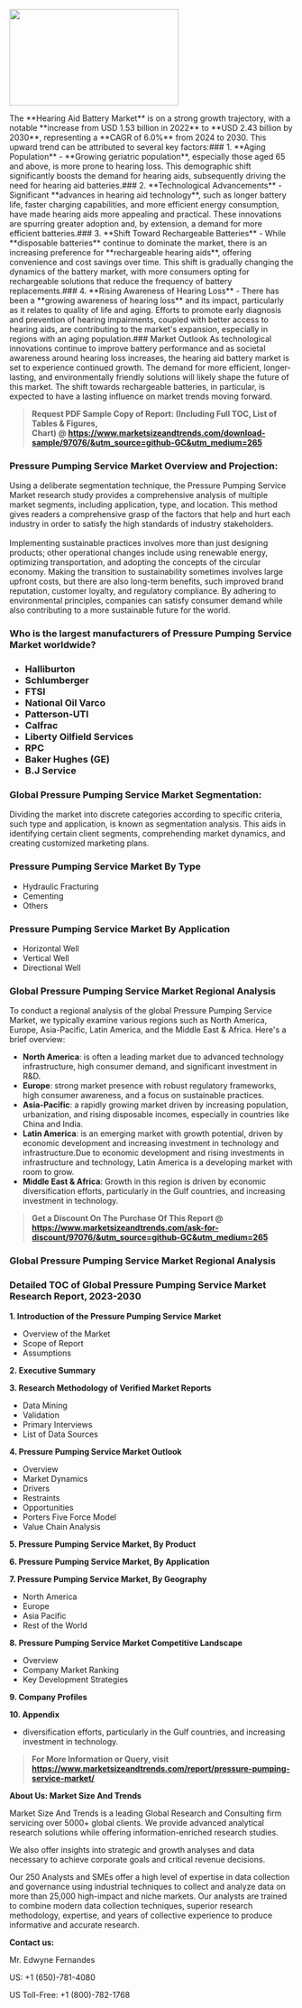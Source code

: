 <p><img class="alignnone size-medium wp-image-20088" src="https://ffe5etoiles.com/wp-content/uploads/2024/12/MST1-300x171.png" alt="" width="300" height="171" /></p>The **Hearing Aid Battery Market** is on a strong growth trajectory, with a notable **increase from USD 1.53 billion in 2022** to **USD 2.43 billion by 2030**, representing a **CAGR of 6.0%** from 2024 to 2030. This upward trend can be attributed to several key factors:### 1. **Aging Population** - **Growing geriatric population**, especially those aged 65 and above, is more prone to hearing loss. This demographic shift significantly boosts the demand for hearing aids, subsequently driving the need for hearing aid batteries.### 2. **Technological Advancements** - Significant **advances in hearing aid technology**, such as longer battery life, faster charging capabilities, and more efficient energy consumption, have made hearing aids more appealing and practical. These innovations are spurring greater adoption and, by extension, a demand for more efficient batteries.### 3. **Shift Toward Rechargeable Batteries** - While **disposable batteries** continue to dominate the market, there is an increasing preference for **rechargeable hearing aids**, offering convenience and cost savings over time. This shift is gradually changing the dynamics of the battery market, with more consumers opting for rechargeable solutions that reduce the frequency of battery replacements.### 4. **Rising Awareness of Hearing Loss** - There has been a **growing awareness of hearing loss** and its impact, particularly as it relates to quality of life and aging. Efforts to promote early diagnosis and prevention of hearing impairments, coupled with better access to hearing aids, are contributing to the market's expansion, especially in regions with an aging population.### Market Outlook As technological innovations continue to improve battery performance and as societal awareness around hearing loss increases, the hearing aid battery market is set to experience continued growth. The demand for more efficient, longer-lasting, and environmentally friendly solutions will likely shape the future of this market. The shift towards rechargeable batteries, in particular, is expected to have a lasting influence on market trends moving forward.</p><blockquote id="" class=""><strong>Request PDF Sample Copy of Report: (Including Full TOC, List of Tables &amp; Figures, Chart)&nbsp;@&nbsp;<strong><a href="https://www.marketsizeandtrends.com/download-sample/97076/&utm_source=github-GC&utm_medium=265" target="_blank">https://www.marketsizeandtrends.com/download-sample/97076/&utm_source=github-GC&utm_medium=265</a></strong></strong></blockquote><h3 id="" class="">Pressure Pumping Service Market&nbsp;Overview and Projection:</h3><p id="" class="">Using a deliberate segmentation technique, the Pressure Pumping Service Market research study provides a comprehensive analysis of multiple market segments, including application, type, and location. This method gives readers a comprehensive grasp of the factors that help and hurt each industry in order to satisfy the high standards of industry stakeholders. <br /> <br />Implementing sustainable practices involves more than just designing products; other operational changes include using renewable energy, optimizing transportation, and adopting the concepts of the circular economy. Making the transition to sustainability sometimes involves large upfront costs, but there are also long-term benefits, such improved brand reputation, customer loyalty, and regulatory compliance. By adhering to environmental principles, companies can satisfy consumer demand while also contributing to a more sustainable future for the world.</p><h3 id="" class="">Who is the largest manufacturers of&nbsp;Pressure Pumping Service Market worldwide?</h3><h3 class=""><p><ul><li>Halliburton </li><li> Schlumberger </li><li> FTSI </li><li> National Oil Varco </li><li> Patterson-UTI </li><li> Calfrac </li><li> Liberty Oilfield Services </li><li> RPC </li><li> Baker Hughes (GE) </li><li> B.J Service</li></ul></p></h3><h3 id="" class="">Global&nbsp;Pressure Pumping Service Market Segmentation:</h3><p id="" class="">Dividing the market into discrete categories according to specific criteria, such type and application, is known as segmentation analysis. This aids in identifying certain client segments, comprehending market dynamics, and creating customized marketing plans.</p><h3 id="" class="">Pressure Pumping Service Market&nbsp;By Type</h3><p><p><ul><li>Hydraulic Fracturing </li><li> Cementing </li><li> Others</p></li></ul></p></p><h3 id="" class="">Pressure Pumping Service Market&nbsp;By Application</h3><p class=""><p><ul><li>Horizontal Well </li><li> Vertical Well </li><li> Directional Well</li></ul></p></p><h3 id="" class="">Global Pressure Pumping Service Market Regional Analysis</h3><p id="" class="">To conduct a regional analysis of the global Pressure Pumping Service Market, we typically examine various regions such as North America, Europe, Asia-Pacific, Latin America, and the Middle East &amp; Africa. Here's a brief overview:</p><ul><li><strong>North America</strong>: is often a leading market due to advanced technology infrastructure, high consumer demand, and significant investment in R&amp;D.</li><li><strong>Europe</strong>: strong market presence with robust regulatory frameworks, high consumer awareness, and a focus on sustainable practices.</li><li><strong>Asia-Pacific</strong>: a rapidly growing market driven by increasing population, urbanization, and rising disposable incomes, especially in countries like China and India.</li><li><strong>Latin America</strong>: is an emerging market with growth potential, driven by economic development and increasing investment in technology and infrastructure.Due to economic development and rising investments in infrastructure and technology, Latin America is a developing market with room to grow.</li><li><strong>Middle East &amp; Africa</strong>: Growth in this region is driven by economic diversification efforts, particularly in the Gulf countries, and increasing investment in technology.</li></ul><blockquote id="" class=""><strong>Get a Discount On The Purchase Of This Report @ <strong><a href="https://www.marketsizeandtrends.com/ask-for-discount/97076/&utm_source=github-GC&utm_medium=265" target="_blank">https://www.marketsizeandtrends.com/ask-for-discount/97076/&utm_source=github-GC&utm_medium=265</a></strong></strong></blockquote><h3 id="" class="">Global Pressure Pumping Service Market Regional Analysis</h3><h3 id="" class="">Detailed TOC of Global Pressure Pumping Service Market Research Report, 2023-2030</h3><p id="" class=""><strong>1. Introduction of the Pressure Pumping Service Market</strong></p><ul><li>Overview of the Market</li><li>Scope of Report</li><li>Assumptions</li></ul><p id="" class=""><strong>2. Executive Summary</strong></p><p id="" class=""><strong>3. Research Methodology of Verified Market Reports</strong></p><ul><li>Data Mining</li><li>Validation</li><li>Primary Interviews</li><li>List of Data Sources</li></ul><p id="" class=""><strong>4. Pressure Pumping Service Market Outlook</strong></p><ul><li>Overview</li><li>Market Dynamics</li><li>Drivers</li><li>Restraints</li><li>Opportunities</li><li>Porters Five Force Model</li><li>Value Chain Analysis</li></ul><p id="" class=""><strong>5. Pressure Pumping Service Market, By Product</strong></p><p id="" class=""><strong>6. Pressure Pumping Service Market, By Application</strong></p><p id="" class=""><strong>7. Pressure Pumping Service Market, By Geography</strong></p><ul><li>North America</li><li>Europe</li><li>Asia Pacific</li><li>Rest of the World</li></ul><p id="" class=""><strong>8. Pressure Pumping Service Market Competitive Landscape</strong></p><ul><li>Overview</li><li>Company Market Ranking</li><li>Key Development Strategies</li></ul><p id="" class=""><strong>9. Company Profiles</strong></p><p id="" class=""><strong>10. Appendix</strong></p><ul><li>diversification efforts, particularly in the Gulf countries, and increasing investment in technology.</li></ul><blockquote id="" class=""><strong>For More Information or Query, visit <strong><strong><a href="https://www.marketsizeandtrends.com/report/pressure-pumping-service-market/" target="_blank">https://www.marketsizeandtrends.com/report/pressure-pumping-service-market/</a></strong></strong></strong></blockquote><p id="" class=""><strong>About Us: Market Size And Trends</strong></p><p id="" class="">Market Size And Trends is a leading Global Research and Consulting firm servicing over 5000+ global clients. We provide advanced analytical research solutions while offering information-enriched research studies.</p><p id="" class="">We also offer insights into strategic and growth analyses and data necessary to achieve corporate goals and critical revenue decisions.</p><p id="" class="">Our 250 Analysts and SMEs offer a high level of expertise in data collection and governance using industrial techniques to collect and analyze data on more than 25,000 high-impact and niche markets. Our analysts are trained to combine modern data collection techniques, superior research methodology, expertise, and years of collective experience to produce informative and accurate research.</p><p id="" class=""><strong>Contact us:</strong></p><p id="" class="">Mr. Edwyne Fernandes</p><p id="" class="">US: +1 (650)-781-4080</p><p id="" class="">US Toll-Free: +1 (800)-782-1768</p>
